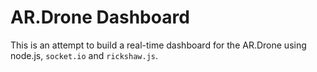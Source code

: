 AR.Drone Dashboard
==================

This is an attempt to build a real-time dashboard for the AR.Drone using node.js, `socket.io` and `rickshaw.js`.

